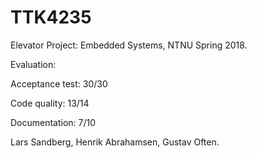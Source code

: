 # TTK4235
Elevator Project: Embedded Systems, NTNU Spring 2018.



Evaluation: 
 
  Acceptance test: 30/30
  
  Code quality: 13/14
  
  Documentation: 7/10


Lars Sandberg, Henrik Abrahamsen, Gustav Often.
